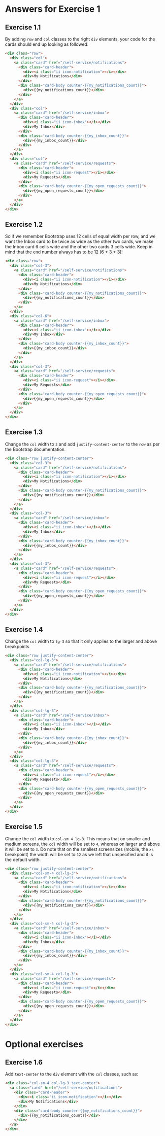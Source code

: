 # Answers for Exercise 1

## Exercise 1.1

By adding `row` and `col` classes to the right `div` elements, your code for the cards should end up looking as followed:

```html
<div class="row">
  <div class="col">
    <a class="card" href="/self-service/notifications">
      <div class="card-header">
        <div><i class="ii icon-notification"></i></div>
        <div>My Notifications</div>
      </div>
      <div class="card-body counter-{{my_notifications_count}}">
        <div>{{my_notifications_count}}</div>
      </div>
    </a>
  </div>
  <div class="col">
    <a class="card" href="/self-service/inbox">
      <div class="card-header">
        <div><i class="ii icon-inbox"></i></div>
        <div>My Inbox</div>
      </div>
      <div class="card-body counter-{{my_inbox_count}}">
        <div>{{my_inbox_count}}</div>
      </div>
    </a>
  </div>
  <div class="col">
    <a class="card" href="/self-service/requests">
      <div class="card-header">
        <div><i class="ii icon-request"></i></div>
        <div>My Requests</div>
      </div>
      <div class="card-body counter-{{my_open_requests_count}}">
        <div>{{my_open_requests_count}}</div>
      </div>
    </a>
  </div>
</div>
```

## Exercise 1.2

So if we remember Bootstrap uses 12 cells of equal width per row, and we want the Inbox card to be twice as wide as the other two cards, we make the Inbox card 6 cells wide and the other two cards 3 cells wide. Keep in mind that the end number always has to be 12 (6 + 3 + 3)!

```html
<div class="row">
  <div class="col-3">
    <a class="card" href="/self-service/notifications">
      <div class="card-header">
        <div><i class="ii icon-notification"></i></div>
        <div>My Notifications</div>
      </div>
      <div class="card-body counter-{{my_notifications_count}}">
        <div>{{my_notifications_count}}</div>
      </div>
    </a>
  </div>
  <div class="col-6">
    <a class="card" href="/self-service/inbox">
      <div class="card-header">
        <div><i class="ii icon-inbox"></i></div>
        <div>My Inbox</div>
      </div>
      <div class="card-body counter-{{my_inbox_count}}">
        <div>{{my_inbox_count}}</div>
      </div>
    </a>
  </div>
  <div class="col-3">
    <a class="card" href="/self-service/requests">
      <div class="card-header">
        <div><i class="ii icon-request"></i></div>
        <div>My Requests</div>
      </div>
      <div class="card-body counter-{{my_open_requests_count}}">
        <div>{{my_open_requests_count}}</div>
      </div>
    </a>
  </div>
</div>
```

## Exercise 1.3

Change the `col` width to `3` and add `justify-content-center` to the `row` as per the Bootstrap documentation.

```html
<div class="row justify-content-center">
  <div class="col-3">
    <a class="card" href="/self-service/notifications">
      <div class="card-header">
        <div><i class="ii icon-notification"></i></div>
        <div>My Notifications</div>
      </div>
      <div class="card-body counter-{{my_notifications_count}}">
        <div>{{my_notifications_count}}</div>
      </div>
    </a>
  </div>
  <div class="col-3">
    <a class="card" href="/self-service/inbox">
      <div class="card-header">
        <div><i class="ii icon-inbox"></i></div>
        <div>My Inbox</div>
      </div>
      <div class="card-body counter-{{my_inbox_count}}">
        <div>{{my_inbox_count}}</div>
      </div>
    </a>
  </div>
  <div class="col-3">
    <a class="card" href="/self-service/requests">
      <div class="card-header">
        <div><i class="ii icon-request"></i></div>
        <div>My Requests</div>
      </div>
      <div class="card-body counter-{{my_open_requests_count}}">
        <div>{{my_open_requests_count}}</div>
      </div>
    </a>
  </div>
</div>
```

## Exercise 1.4

Change the `col` width to `lg-3` so that it only applies to the larger and above breakpoints.

```html
<div class="row justify-content-center">
  <div class="col-lg-3">
    <a class="card" href="/self-service/notifications">
      <div class="card-header">
        <div><i class="ii icon-notification"></i></div>
        <div>My Notifications</div>
      </div>
      <div class="card-body counter-{{my_notifications_count}}">
        <div>{{my_notifications_count}}</div>
      </div>
    </a>
  </div>
  <div class="col-lg-3">
    <a class="card" href="/self-service/inbox">
      <div class="card-header">
        <div><i class="ii icon-inbox"></i></div>
        <div>My Inbox</div>
      </div>
      <div class="card-body counter-{{my_inbox_count}}">
        <div>{{my_inbox_count}}</div>
      </div>
    </a>
  </div>
  <div class="col-lg-3">
    <a class="card" href="/self-service/requests">
      <div class="card-header">
        <div><i class="ii icon-request"></i></div>
        <div>My Requests</div>
      </div>
      <div class="card-body counter-{{my_open_requests_count}}">
        <div>{{my_open_requests_count}}</div>
      </div>
    </a>
  </div>
</div>
```

## Exercise 1.5

Change the `col` width to `col-sm 4 lg-3`. This means that on smaller and medium screens, the `col` width will be set to `4`, whereas on larger and above it will be set to `3`. Do note that on the smallest screensizes (mobile, the `xs` breakpoint) the width will be set to `12` as we left that unspecified and it is the default width.

```html
<div class="row justify-content-center">
  <div class="col-sm-4 col-lg-3">
    <a class="card" href="/self-service/notifications">
      <div class="card-header">
        <div><i class="ii icon-notification"></i></div>
        <div>My Notifications</div>
      </div>
      <div class="card-body counter-{{my_notifications_count}}">
        <div>{{my_notifications_count}}</div>
      </div>
    </a>
  </div>
  <div class="col-sm-4 col-lg-3">
    <a class="card" href="/self-service/inbox">
      <div class="card-header">
        <div><i class="ii icon-inbox"></i></div>
        <div>My Inbox</div>
      </div>
      <div class="card-body counter-{{my_inbox_count}}">
        <div>{{my_inbox_count}}</div>
      </div>
    </a>
  </div>
  <div class="col-sm-4 col-lg-3">
    <a class="card" href="/self-service/requests">
      <div class="card-header">
        <div><i class="ii icon-request"></i></div>
        <div>My Requests</div>
      </div>
      <div class="card-body counter-{{my_open_requests_count}}">
        <div>{{my_open_requests_count}}</div>
      </div>
    </a>
  </div>
</div>
```

# Optional exercises

## Exercise 1.6

Add `text-center` to the `div` element with the `col` classes, such as:

```html
<div class="col-sm-4 col-lg-3 text-center">
  <a class="card" href="/self-service/notifications">
    <div class="card-header">
      <div><i class="ii icon-notification"></i></div>
      <div>My Notifications</div>
    </div>
    <div class="card-body counter-{{my_notifications_count}}">
      <div>{{my_notifications_count}}</div>
    </div>
  </a>
</div>
```
